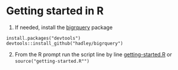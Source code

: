 # Getting started in R

1. If needed, install the [bigrquery](https://github.com/hadley/bigrquery#authentication) package
```
install.packages("devtools")
devtools::install_github("hadley/bigrquery")
```

2. From the R prompt run the script line by line [getting-started.R](./getting-started.R) or `source("getting-started.R"")`

